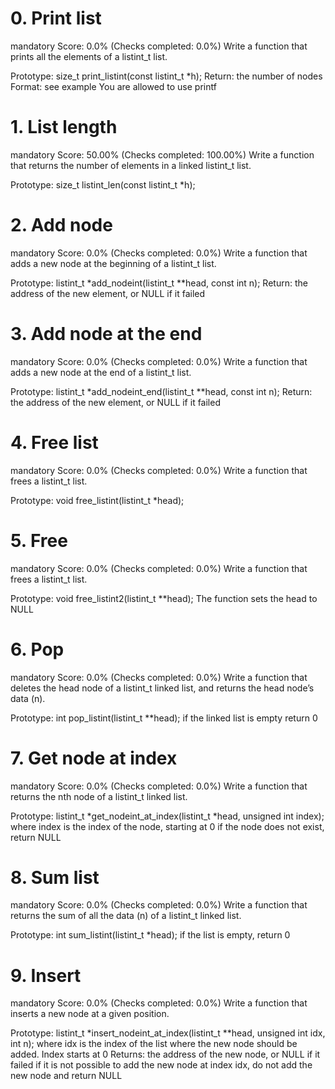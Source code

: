# 0. Print list
mandatory
Score: 0.0% (Checks completed: 0.0%)
Write a function that prints all the elements of a listint_t list.

Prototype: size_t print_listint(const listint_t *h);
Return: the number of nodes
Format: see example
You are allowed to use printf

# 1. List length
mandatory
Score: 50.00% (Checks completed: 100.00%)
Write a function that returns the number of elements in a linked listint_t list.

Prototype: size_t listint_len(const listint_t *h);

# 2. Add node
mandatory
Score: 0.0% (Checks completed: 0.0%)
Write a function that adds a new node at the beginning of a listint_t list.

Prototype: listint_t *add_nodeint(listint_t **head, const int n);
Return: the address of the new element, or NULL if it failed

# 3. Add node at the end
mandatory
Score: 0.0% (Checks completed: 0.0%)
Write a function that adds a new node at the end of a listint_t list.

Prototype: listint_t *add_nodeint_end(listint_t **head, const int n);
Return: the address of the new element, or NULL if it failed

# 4. Free list
mandatory
Score: 0.0% (Checks completed: 0.0%)
Write a function that frees a listint_t list.

Prototype: void free_listint(listint_t *head);

# 5. Free
mandatory
Score: 0.0% (Checks completed: 0.0%)
Write a function that frees a listint_t list.

Prototype: void free_listint2(listint_t **head);
The function sets the head to NULL

# 6. Pop
mandatory
Score: 0.0% (Checks completed: 0.0%)
Write a function that deletes the head node of a listint_t linked list, and returns the head node’s data (n).

Prototype: int pop_listint(listint_t **head);
if the linked list is empty return 0

# 7. Get node at index
mandatory
Score: 0.0% (Checks completed: 0.0%)
Write a function that returns the nth node of a listint_t linked list.

Prototype: listint_t *get_nodeint_at_index(listint_t *head, unsigned int index);
where index is the index of the node, starting at 0
if the node does not exist, return NULL

# 8. Sum list
mandatory
Score: 0.0% (Checks completed: 0.0%)
Write a function that returns the sum of all the data (n) of a listint_t linked list.

Prototype: int sum_listint(listint_t *head);
if the list is empty, return 0

# 9. Insert
mandatory
Score: 0.0% (Checks completed: 0.0%)
Write a function that inserts a new node at a given position.

Prototype: listint_t *insert_nodeint_at_index(listint_t **head, unsigned int idx, int n);
where idx is the index of the list where the new node should be added. Index starts at 0
Returns: the address of the new node, or NULL if it failed
if it is not possible to add the new node at index idx, do not add the new node and return NULL

